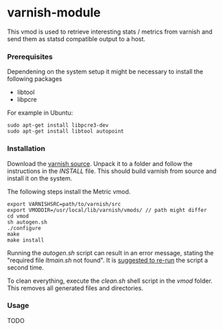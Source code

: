 varnish-module
==============

This vmod is used to retrieve interesting stats / metrics from varnish and send them as statsd compatible output to a host.

### Prerequisites

Dependening on the system setup it might be necessary to install the following packages

* libtool
* libpcre

For example in Ubuntu:

    sudo apt-get install libpcre3-dev
    sudo apt-get install libtool autopoint


### Installation

Download the [varnish source](https://www.varnish-cache.org/releases). Unpack it to a folder and follow the instructions in the *INSTALL* file.
This should build varnish from source and install it on the system.


The following steps install the Metric vmod.

    export VARNISHSRC=path/to/varnish/src
    export VMODDIR=/usr/local/lib/varnish/vmods/ // path might differ
    cd vmod
    sh autogen.sh
    ./configure
    make
    make install

Running the *autogen.sh* script can result in an error message, stating the "required file *ltmain.sh* not found".
It is [suggested to re-run](http://developer.wz2100.net/ticket/349) the script a second time.


To clean everything, execute the *clean.sh* shell script in the *vmod* folder. This removes all generated
files and directories.


### Usage

TODO

